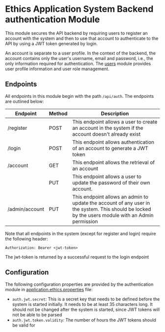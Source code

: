 # Ethics Application System Backend authentication Module
This module secures the API backend by requiring users to register an account with the system and then to use that account
to authenticate to the API by using a JWT token generated by login.

An account is separate to a user profile. In the context of the backend, the account contains only the user's username, email
and password, i.e., the only information required for authentication. The [users](../users) module provides user profile information
and user role management.

## Endpoints
All endpoints in this module begin with the path `/api/auth`. The endpoints are outlined below:

| Endpoint       | Method | Description                                                                                                                                       |
|----------------|--------|---------------------------------------------------------------------------------------------------------------------------------------------------|
| /register      | POST   | This endpoint allows a user to create an account in the system if the account doesn't already exist                                               |
| /login         | POST   | This endpoint allows authentication of an account to generate a JWT token                                                                         |
| /account       | GET    | This endpoint allows the retrieval of an account                                                                                                  |
|                | PUT    | This endpoint allows a user to update the password of their own account.                                                                          |
| /admin/account | PUT    | This endpoint allows an admin to update the account of any user in the system. This should be locked by the users module with an Admin permission |

Note that all endpoints in the system (except for register and login) require the following header:
```
Authorization: Bearer <jwt-token>
```
The jwt-token is returned by a successful request to the login endpoint

## Configuration
The following configuration properties are provided by the authentication module in [application.ethics.properties](src/main/authentication.ethics.properties)
file:
* `auth.jwt.secret`: This is a secret key that needs to be defined before the system is started initially. It needs to be
    at least 35 characters long. It should not be changed after the system is started, since JWT tokens will not be able
    to be parsed
* `auth.jwt.token.validity`: The number of hours the JWT tokens should be valid for

